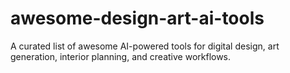# awesome-design-art-ai-tools
A curated list of awesome AI-powered tools for digital design, art generation, interior planning, and creative workflows.
